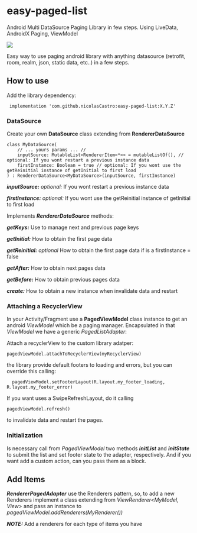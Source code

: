 # easy-paged-list
Android Multi DataSource Paging Library in few steps. Using LiveData, AndroidX Paging, ViewModel

[![](https://jitpack.io/v/nicolasCastro/easy-paged-list.svg)](https://jitpack.io/#nicolasCastro/easy-paged-list)

Easy way to use paging android library with anything datasource (retrofit, room, realm, json, static data, etc..) in a few steps.

## How to use

Add the library dependency:

     implementation 'com.github.nicolasCastro:easy-paged-list:X.Y.Z'
     
### DataSource

Create your own **DataSource** class extending from **RendererDataSource**

    class MyDataSource(
        // ... yours params ... //
        inputSource: MutableList<RendererItem<*>> = mutableListOf(), // optional: If you wont restart a previous instance data
        firstInstance: Boolean = true // optional: If you wont use the getReinitial instance of getInitial to first load
    ) : RendererDataSource<MyDataSource>(inputSource, firstInstance)
    
***inputSource:*** *optional:* If you wont restart a previous instance data

***firstInstance:*** *optional:* If you wont use the getReinitial instance of getInitial to first load

Implements ***RendererDataSource*** methods:

***getKeys:*** Use to manage next and previous page keys

***getInitial:*** How to obtain the first page data

***getReinitial:*** *optional* How to obtain the first page data if is a firstInstance = false

***getAfter:*** How to obtain next pages data

***getBefore:*** How to obtain previous pages data

***create:*** How to obtain a new instance when invalidate data and restart

### Attaching a RecyclerView

In your Activity/Fragment use a **PagedViewModel** class instance to get an android *ViewModel*  which be a paging manager. Encapsulated in that *ViewModel* we have a generic *PagedListAdapter*:

Attach a recyclerView to the custom library adatper:

    pagedViewModel.attachToRecyclerView(myRecyclerView)

the library provide default footers to loading and errors, but you can override this calling:

      pagedViewModel.setFooterLayout(R.layout.my_footer_loading, R.layout.my_footer_error)
      
If you want uses a SwipeRefreshLayout, do it calling 

    pagedViewModel.refresh()
    
to invalidate data and restart the pages.  

### Initialization

Is necessary call from *PagedViewModel* two methods ***initList*** and ***initState*** to submit the list and set footer state to the adapter, respectively. And if you want add a custom action, can you pass them as a block.


## Add Items

***RendererPagedAdapter*** use the Renderers pattern, so, to add a new Renderers implement a class extending from *ViewRenderer<MyModel, View>* and pass an instance to *pagedViewModel.addRenderers(MyRenderer())*

***NOTE:*** Add a renderers for each type of items you have
